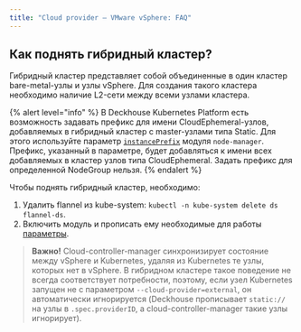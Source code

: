 ```yaml
---
title: "Cloud provider — VMware vSphere: FAQ"
---
```


## Как поднять гибридный кластер?

Гибридный кластер представляет собой объединенные в один кластер bare-metal-узлы и узлы vSphere. Для создания такого кластера необходимо наличие L2-сети между всеми узлами кластера.

{% alert level="info" %}
В Deckhouse Kubernetes Platform есть возможность задавать префикс для имени CloudEphemeral-узлов, добавляемых в гибридный кластер c master-узлами типа Static.
Для этого используйте параметр [`instancePrefix`](../node-manager/configuration.html#parameters-instanceprefix) модуля `node-manager`. Префикс, указанный в параметре, будет добавляться к имени всех добавляемых в кластер узлов типа CloudEphemeral. Задать префикс для определенной NodeGroup нельзя.
{% endalert %}

Чтобы поднять гибридный кластер, необходимо:

1. Удалить flannel из kube-system: `kubectl -n kube-system delete ds flannel-ds`.
2. Включить модуль и прописать ему необходимые для работы [параметры](configuration.html#параметры).

> **Важно!** Cloud-controller-manager синхронизирует состояние между vSphere и Kubernetes, удаляя из Kubernetes те узлы, которых нет в vSphere. В гибридном кластере такое поведение не всегда соответствует потребности, поэтому, если узел Kubernetes запущен не с параметром `--cloud-provider=external`, он автоматически игнорируется (Deckhouse прописывает `static://` на узлы в `.spec.providerID`, а cloud-controller-manager такие узлы игнорирует).
